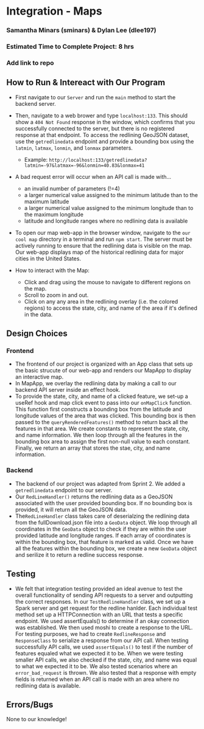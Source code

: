 # Integration - Maps

### Samantha Minars (sminars) & Dylan Lee (dlee197)

### Estimated Time to Complete Project: 8 hrs

### Add link to repo

## How to Run & Intereact with Our Program
 - First navigate to our ```Server``` and run the ```main``` method to start the backend server. 
 - Then, navigate to a web brower and type ```localhost:133```. This should show a ```404 Not Found``` response in the window, which confirms that you successfully connected to the server, but there is no registered response at that endpoint. To access the redlining GeoJSON dataset, use the ```getredlinedata``` endpoint and provide a bounding box using the ```latmin```, ```latmax```, ```lonmin```, and ```lonmax``` parameters. 
    - Example: ```http://localhost:133/getredlinedata?latmin=-97&latmax=-96&lonmin=40.83&lonmax=41```
- A bad request error will occur when an API call is made with...
  - an invalid number of parameters (!=4)
  - a larger numerical value assigned to the minimum latitude than to the maximum latitude
  - a larger numerical value assigned to the minimum longitude than to the maximum longitude
  - latitude and longitude ranges where no redlining data is available


 - To open our map web-app in the browser window, navigate to the ```our cool map``` directory in a terminal and run ```npm start```. The server must be actively running to ensure that the redlining data is visible on the map. Our web-app displays map of the historical redlining data for major cities in the United States.
 -  How to interact with the Map:
    - Click and drag using the mouse to navigate to different regions on the map.
    - Scroll to zoom in and out. 
    - Click on any any area in the redlining overlay (i.e. the colored regions) to access the state, city, and name of the area if it's defined in the data. 
  
## Design Choices
### Frontend
  - The frontend of our project is organized with an App class that sets up the basic strucute of our web-app and renders our MapApp to display an interactive map. 
  - In MapApp, we overlay the redlining data by making a call to our backend API server inside an effect hook. 
  - To provide the state, city, and name of a clicked feature, we set-up a useRef hook and map click event to pass into our ```onMapClick``` function. This function first constructs a bounding box from the latitude and longitude values of the area that was clicked. This bounding box is then passed to the ```queryRenderedFeatures()``` method to return back all the features in that area. We create constants to represent the state, city, and name information. We then loop through all the features in the bounding box area to assign the first non-null value to each constant. Finally, we return an array that stores the stae, city, and name information.

### Backend
  - The backend of our project was adapted from Sprint 2. We added a ```getredlinedata``` endpoint to our server. 
  - Our ```RedLineHandler()``` returns the redlining data as a GeoJSON associated with the user provided bounding box. If no bounding box is provided, it will return all the GeoJSON data. 
  - The```RedLineHandler``` class takes care of deserialzing the redlining data from the fullDownload.json file into a ```GeoData``` object. We loop through all coordinates in the ```GeoData``` object to check if they are within the user provided latitude and longitude ranges. If each array of coordinates is within the bounding box, that feature is marked as valid. Once we have all the features within the bounding box, we create a new ```GeoData``` object and serilize it to return a redline success response. 

## Testing
- We felt that integration testing provided an ideal avenue to test the overall functionality of sending API requests to a server and outputting the correct responses.
In our ```TestRedlineHandler``` class, we set up a Spark server and get request for the redline hanlder. Each individual test method set up a HTTPConnection with an URL that tests a specific endpoint. We used assertEquals() to determine if an okay connection was established. We then used moshi to create a response to the URL. For testing purposes, we had to create ```RedlineResponse``` and ```ResponseClass``` to serialize a response from our API call. When testing successfully API calls, we used ```assertEquals()``` to test if the number of features equaled what we expected it to be. When we were testing smaller API calls, we also checked if the state, city, and name was equal to what we expected it to be. We also tested scenarios where an ```error_bad_request``` is thrown. We also tested that a response with empty fields is returned when an API call is made with an area where no redlining data is available. 


## Errors/Bugs
None to our knowledge!
